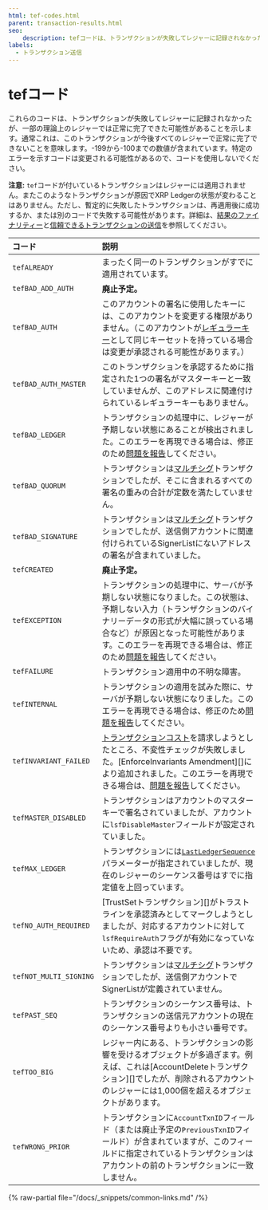 ```yaml
---
html: tef-codes.html
parent: transaction-results.html
seo:
    description: tefコードは、トランザクションが失敗してレジャーに記録されなかったが、一部の理論上のレジャーでは正常に完了できた可能性があることを示します。
labels:
  - トランザクション送信
---
```

# tefコード

これらのコードは、トランザクションが失敗してレジャーに記録されなかったが、一部の理論上のレジャーでは正常に完了できた可能性があることを示します。通常これは、このトランザクションが今後すべてのレジャーで正常に完了できないことを意味します。-199から-100までの数値が含まれています。特定のエラーを示すコードは変更される可能性があるので、コードを使用しないでください。

**注意:** `tef`コードが付いているトランザクションはレジャーには適用されません。またこのようなトランザクションが原因でXRP Ledgerの状態が変わることはありません。ただし、暫定的に失敗したトランザクションは、再適用後に成功するか、または別のコードで失敗する可能性があります。詳細は、[結果のファイナリティー](../../../../concepts/transactions/finality-of-results/index.md)と[信頼できるトランザクションの送信](../../../../concepts/transactions/reliable-transaction-submission.md)を参照してください。

| コード                 | 説明                                                |
|:-----------------------|:----------------------------------------------------|
| `tefALREADY` | まったく同一のトランザクションがすでに適用されています。 |
| `tefBAD_ADD_AUTH` | **廃止予定。** |
| `tefBAD_AUTH` | このアカウントの署名に使用したキーには、このアカウントを変更する権限がありません。（このアカウントが[レギュラーキー](../../../../concepts/accounts/cryptographic-keys.md)として同じキーセットを持っている場合は変更が承認される可能性があります。） |
| `tefBAD_AUTH_MASTER` | このトランザクションを承認するために指定された1つの署名がマスターキーと一致していませんが、このアドレスに関連付けられているレギュラーキーもありません。 |
| `tefBAD_LEDGER` | トランザクションの処理中に、レジャーが予期しない状態にあることが検出されました。このエラーを再現できる場合は、修正のため[問題を報告](https://github.com/XRPLF/rippled/issues)してください。 |
| `tefBAD_QUORUM` | トランザクションは[マルチシグ](../../../../concepts/accounts/multi-signing.md)トランザクションでしたが、そこに含まれるすべての署名の重みの合計が定数を満たしていません。 |
| `tefBAD_SIGNATURE` | トランザクションは[マルチシグ](../../../../concepts/accounts/multi-signing.md)トランザクションでしたが、送信側アカウントに関連付けられているSignerListにないアドレスの署名が含まれていました。 |
| `tefCREATED` | **廃止予定。** |
| `tefEXCEPTION` | トランザクションの処理中に、サーバが予期しない状態になりました。この状態は、予期しない入力（トランザクションのバイナリーデータの形式が大幅に誤っている場合など）が原因となった可能性があります。このエラーを再現できる場合は、修正のため[問題を報告](https://github.com/XRPLF/rippled/issues)してください。 |
| `tefFAILURE` | トランザクション適用中の不明な障害。 |
| `tefINTERNAL` | トランザクションの適用を試みた際に、サーバが予期しない状態になりました。このエラーを再現できる場合は、修正のため[問題を報告](https://github.com/XRPLF/rippled/issues)してください。 |
| `tefINVARIANT_FAILED` | [トランザクションコスト](../../../../concepts/transactions/transaction-cost.md)を請求しようとしたところ、不変性チェックが失敗しました。[EnforceInvariants Amendment][]により追加されました。このエラーを再現できる場合は、[問題を報告](https://github.com/XRPLF/rippled/issues)してください。 |
| `tefMASTER_DISABLED` | トランザクションはアカウントのマスターキーで署名されていましたが、アカウントに`lsfDisableMaster`フィールドが設定されていました。 |
| `tefMAX_LEDGER` | トランザクションには[`LastLedgerSequence`](../../../../concepts/transactions/reliable-transaction-submission.md#lastledgersequence)パラメーターが指定されていましたが、現在のレジャーのシーケンス番号はすでに指定値を上回っています。 |
| `tefNO_AUTH_REQUIRED` | [TrustSetトランザクション][]がトラストラインを承認済みとしてマークしようとしましたが、対応するアカウントに対して`lsfRequireAuth`フラグが有効になっていないため、承認は不要です。 |
| `tefNOT_MULTI_SIGNING` | トランザクションは[マルチシグ](../../../../concepts/accounts/multi-signing.md)トランザクションでしたが、送信側アカウントでSignerListが定義されていません。 |
| `tefPAST_SEQ` | トランザクションのシーケンス番号は、トランザクションの送信元アカウントの現在のシーケンス番号よりも小さい番号です。 |
| `tefTOO_BIG` | レジャー内にある、トランザクションの影響を受けるオブジェクトが多過ぎます。例えば、これは[AccountDeleteトランザクション][]でしたが、削除されるアカウントのレジャーには1,000個を超えるオブジェクトがあります。 |
| `tefWRONG_PRIOR` | トランザクションに`AccountTxnID`フィールド（または廃止予定の`PreviousTxnID`フィールド）が含まれていますが、このフィールドに指定されているトランザクションはアカウントの前のトランザクションに一致しません。 |

{% raw-partial file="/docs/_snippets/common-links.md" /%}
